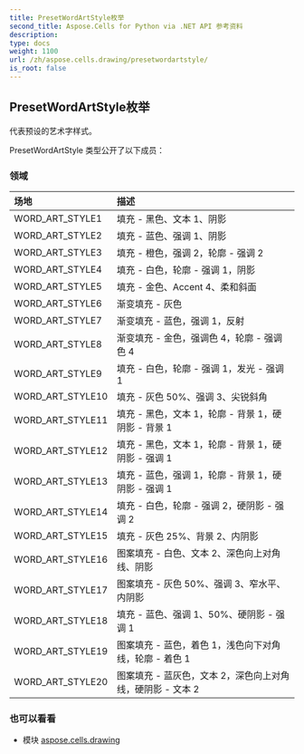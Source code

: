 ```yaml
---
title: PresetWordArtStyle枚举
second_title: Aspose.Cells for Python via .NET API 参考资料
description:
type: docs
weight: 1100
url: /zh/aspose.cells.drawing/presetwordartstyle/
is_root: false
---
```

## PresetWordArtStyle枚举
代表预设的艺术字样式。



PresetWordArtStyle 类型公开了以下成员：

### 领域
|场地|描述|
| :- | :- |
| WORD_ART_STYLE1 |填充 - 黑色、文本 1、阴影|
| WORD_ART_STYLE2 |填充 - 蓝色、强调 1、阴影|
| WORD_ART_STYLE3 |填充 - 橙色，强调 2，轮廓 - 强调 2|
| WORD_ART_STYLE4 |填充 - 白色，轮廓 - 强调 1，阴影|
| WORD_ART_STYLE5 |填充 - 金色、Accent 4、柔和斜面|
| WORD_ART_STYLE6 |渐变填充 - 灰色|
| WORD_ART_STYLE7 |渐变填充 - 蓝色，强调 1，反射|
| WORD_ART_STYLE8 |渐变填充 - 金色，强调色 4，轮廓 - 强调色 4|
| WORD_ART_STYLE9 |填充 - 白色，轮廓 - 强调 1，发光 - 强调 1|
| WORD_ART_STYLE10 |填充 - 灰色 50%、强调 3、尖锐斜角|
| WORD_ART_STYLE11 |填充 - 黑色，文本 1，轮廓 - 背景 1，硬阴影 - 背景 1|
| WORD_ART_STYLE12 |填充 - 黑色，文本 1，轮廓 - 背景 1，硬阴影 - 强调 1|
| WORD_ART_STYLE13 |填充 - 蓝色，强调 1，轮廓 - 背景 1，硬阴影 - 强调 1|
| WORD_ART_STYLE14 |填充 - 白色，轮廓 - 强调 2，硬阴影 - 强调 2|
| WORD_ART_STYLE15 |填充 - 灰色 25%、背景 2、内阴影|
| WORD_ART_STYLE16 |图案填充 - 白色、文本 2、深色向上对角线、阴影|
| WORD_ART_STYLE17 |图案填充 - 灰色 50%、强调 3、窄水平、内阴影|
| WORD_ART_STYLE18 |填充 - 蓝色、强调 1、50%、硬阴影 - 强调 1|
| WORD_ART_STYLE19 |图案填充 - 蓝色，着色 1，浅色向下对角线，轮廓 - 着色 1|
| WORD_ART_STYLE20 |图案填充 - 蓝灰色，文本 2，深色向上对角线，硬阴影 - 文本 2|



### 也可以看看
* 模块 [aspose.cells.drawing](..)
